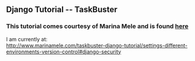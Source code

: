 ## Django Tutorial -- TaskBuster

### This tutorial comes courtesy of Marina Mele and is found [here](http://www.marinamele.com/taskbuster-django-tutorial)

I am currently at:  
http://www.marinamele.com/taskbuster-django-tutorial/settings-different-environments-version-control#django-security
